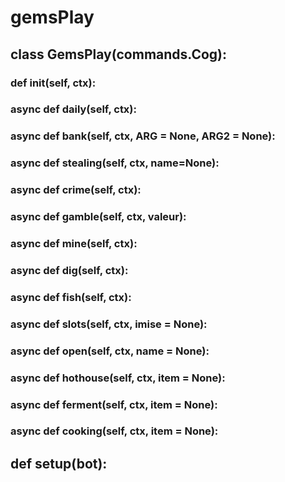 # gemsPlay
## class GemsPlay(commands.Cog):

### def __init__(self, ctx):

### async def daily(self, ctx):

### async def bank(self, ctx, ARG = None, ARG2 = None):

### async def stealing(self, ctx, name=None):

### async def crime(self, ctx):

### async def gamble(self, ctx, valeur):

### async def mine(self, ctx):

### async def dig(self, ctx):

### async def fish(self, ctx):

### async def slots(self, ctx, imise = None):

### async def open(self, ctx, name = None):

### async def hothouse(self, ctx, item = None):

### async def ferment(self, ctx, item = None):

### async def cooking(self, ctx, item = None):

## def setup(bot):
